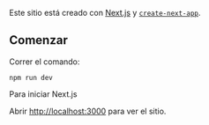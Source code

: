 Este sitio está creado con [Next.js](https://nextjs.org/) y [`create-next-app`](https://github.com/vercel/next.js/tree/canary/packages/create-next-app).

## Comenzar

Correr el comando:

```
npm run dev
```

Para iniciar Next.js

Abrir [http://localhost:3000](http://localhost:3000) para ver el sitio.